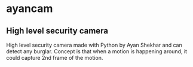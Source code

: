 # ayancam

## High level security camera

High level security camera made with Python by Ayan Shekhar and can detect any burglar. Concept is that when a motion is happening around, it could capture 2nd frame of
the motion.
